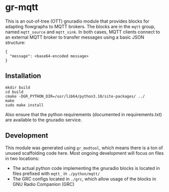 # gr-mqtt

This is an out-of-tree (OTT) gnuradio module that provides blocks for adapting flowgraphs to MQTT brokers.
The blocks are in the `mqtt` group, named `mqtt_source` and `mqtt_sink`.
In both cases, MQTT clients connect to an external MQTT broker to transfer messages using a basic JSON structure:

```
{
  "message": <base64-encoded message>
}
```

## Installation

```
mkdir build
cd build
cmake -DGR_PYTHON_DIR=/usr/lib64/python3.10/site-packages/ ../
make
sudo make install
```

Also ensure that the python requirements (documented in requirements.txt) are available to the gnuradio service.

## Development

This module was generated using `gr_modtool`, which means there is a ton of unused scaffolding code here.
Most ongoing development will focus on files in two locations:

* The actual python code implementing the gnuradio blocks is located in files prefixed with `mqtt_` in `./python/mqtt/`
* The GRC configs located in `./grc`, which allow usage of the blocks in GNU Radio Companion (GRC)
